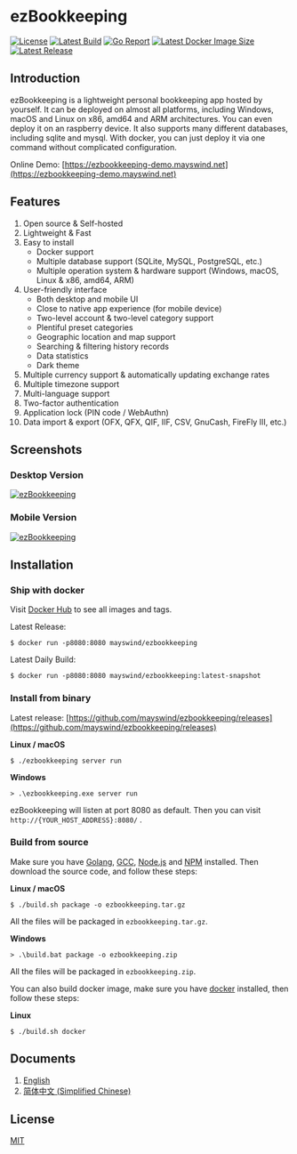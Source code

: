 # ezBookkeeping
[![License](https://img.shields.io/badge/license-MIT-green.svg)](https://github.com/mayswind/ezbookkeeping/blob/master/LICENSE)
[![Latest Build](https://img.shields.io/github/actions/workflow/status/mayswind/ezbookkeeping/docker-snapshot.yml?branch=main)](https://github.com/mayswind/ezbookkeeping/actions)
[![Go Report](https://goreportcard.com/badge/github.com/mayswind/ezbookkeeping)](https://goreportcard.com/report/github.com/mayswind/ezbookkeeping)
[![Latest Docker Image Size](https://img.shields.io/docker/image-size/mayswind/ezbookkeeping.svg?style=flat)](https://hub.docker.com/r/mayswind/ezbookkeeping)
[![Latest Release](https://img.shields.io/github/release/mayswind/ezbookkeeping.svg?style=flat)](https://github.com/mayswind/ezbookkeeping/releases)

## Introduction
ezBookkeeping is a lightweight personal bookkeeping app hosted by yourself. It can be deployed on almost all platforms, including Windows, macOS and Linux on x86, amd64 and ARM architectures. You can even deploy it on an raspberry device. It also supports many different databases, including sqlite and mysql. With docker, you can just deploy it via one command without complicated configuration.

Online Demo: [https://ezbookkeeping-demo.mayswind.net](https://ezbookkeeping-demo.mayswind.net)

## Features
1. Open source & Self-hosted
2. Lightweight & Fast
3. Easy to install
    * Docker support
    * Multiple database support (SQLite, MySQL, PostgreSQL, etc.)
    * Multiple operation system & hardware support (Windows, macOS, Linux & x86, amd64, ARM)
4. User-friendly interface
    * Both desktop and mobile UI
    * Close to native app experience (for mobile device)
    * Two-level account & two-level category support
    * Plentiful preset categories
    * Geographic location and map support
    * Searching & filtering history records
    * Data statistics
    * Dark theme
5. Multiple currency support & automatically updating exchange rates
6. Multiple timezone support
7. Multi-language support
8. Two-factor authentication
9. Application lock (PIN code / WebAuthn)
10. Data import & export (OFX, QFX, QIF, IIF, CSV, GnuCash, FireFly III, etc.)

## Screenshots
### Desktop Version
[![ezBookkeeping](https://raw.githubusercontent.com/wiki/mayswind/ezbookkeeping/img/desktop/en.png)](https://raw.githubusercontent.com/wiki/mayswind/ezbookkeeping/img/desktop/en.png)

### Mobile Version
[![ezBookkeeping](https://raw.githubusercontent.com/wiki/mayswind/ezbookkeeping/img/mobile/en.png)](https://raw.githubusercontent.com/wiki/mayswind/ezbookkeeping/img/mobile/en.png)

## Installation
### Ship with docker
Visit [Docker Hub](https://hub.docker.com/r/mayswind/ezbookkeeping) to see all images and tags.

Latest Release:

    $ docker run -p8080:8080 mayswind/ezbookkeeping

Latest Daily Build:

    $ docker run -p8080:8080 mayswind/ezbookkeeping:latest-snapshot

### Install from binary
Latest release: [https://github.com/mayswind/ezbookkeeping/releases](https://github.com/mayswind/ezbookkeeping/releases)

**Linux / macOS**

    $ ./ezbookkeeping server run

**Windows**

    > .\ezbookkeeping.exe server run

ezBookkeeping will listen at port 8080 as default. Then you can visit `http://{YOUR_HOST_ADDRESS}:8080/` .

### Build from source
Make sure you have [Golang](https://golang.org/), [GCC](http://gcc.gnu.org/), [Node.js](https://nodejs.org/) and [NPM](https://www.npmjs.com/) installed. Then download the source code, and follow these steps:

**Linux / macOS**

    $ ./build.sh package -o ezbookkeeping.tar.gz

All the files will be packaged in `ezbookkeeping.tar.gz`.

**Windows**

    > .\build.bat package -o ezbookkeeping.zip

All the files will be packaged in `ezbookkeeping.zip`.

You can also build docker image, make sure you have [docker](https://www.docker.com/) installed, then follow these steps:

**Linux**

    $ ./build.sh docker

## Documents
1. [English](http://ezbookkeeping.mayswind.net)
1. [简体中文 (Simplified Chinese)](http://ezbookkeeping.mayswind.net/zh_Hans)

## License
[MIT](https://github.com/mayswind/ezbookkeeping/blob/master/LICENSE)

